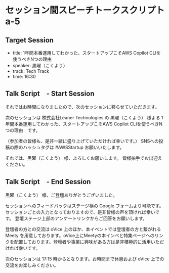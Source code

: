 # セッション間スピーチトークスクリプト a-5

## Target Session
- title: 1年間本番運用してわかった、スタートアップこそAWS Copilot CLIを使うべきNつの理由
- speaker: 黒曜（こくよう）
- track: Tech Track
- time: 16:30

## Talk Script　- Start Session

それではお時間になりましたので、次のセッションに移らせていただきます。

次のセッションは 株式会社Leaner Technologies の 黒曜（こくよう） 様よる 1年間本番運用してわかった、スタートアップこそAWS Copilot CLIを使うべきNつの理由　です。

（参加者の皆様も、是非一緒に盛り上げていただければ幸いです。）
SNSへの投稿の際のハッシュタグは #AWSStartup お願いいたします。

それでは、黒曜（こくよう） 様、よろしくお願いします。
皆様拍手でお出迎えください。

## Talk Script　- End Session

黒曜（こくよう） 様、ご登壇ありがとうございました。

セッションへのフィードバックはステージ横の Google フォームより可能です。セッションごとの入力となっておりますので、是非皆様の声を頂ければ幸いです。
登壇ステージ上部のアンケートリンクからご回答をお願いします。

登壇者の方との交流は oVice 上のほか、本イベントでは登壇者の方と繋がれる Meety を用意しております。oVice上にMeetyの本インベと特集ページへのリンクを配置しております。登壇者や事業に興味がある方は是非積極的に活用いただければ幸いです。

次のセッションは 17:15 時からとなります。お時間まで休憩および oVice 上での交流をお楽しみください。

